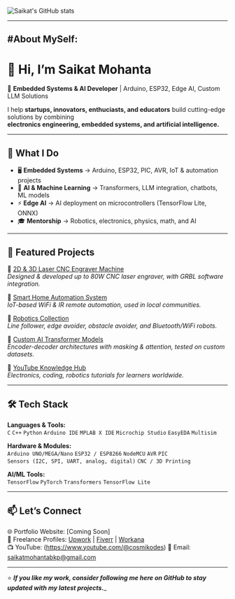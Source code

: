 ![Saikat's GitHub stats](https://github-readme-stats.vercel.app/api?username=SaikatMohanta&show_icons=true&theme=tokyonight)

-------------------------------------------------------------------------------------------------
#About MySelf:
-------------------------------------------------------------------------------------------------

# 👋 Hi, I’m Saikat Mohanta  

🚀 **Embedded Systems & AI Developer** | Arduino, ESP32, Edge AI, Custom LLM Solutions  

I help **startups, innovators, enthuciasts, and educators** build cutting-edge solutions by combining  
**electronics engineering, embedded systems, and artificial intelligence.**  

-------------------------------------------------------------------------------------------------

## 🔧 What I Do  
- 🖥️ **Embedded Systems** → Arduino, ESP32, PIC, AVR, IoT & automation projects  
- 🤖 **AI & Machine Learning** → Transformers, LLM integration, chatbots, ML models  
- ⚡ **Edge AI** → AI deployment on microcontrollers (TensorFlow Lite, ONNX)  
- 🎓 **Mentorship** → Robotics, electronics, physics, math, and AI  

--------------------------------------------------------------------------------------------------

## 📂 Featured Projects  

🔹 [2D & 3D Laser CNC Engraver Machine](#)  
*Designed & developed up to 80W CNC laser engraver, with GRBL software integration.*  

🔹 [Smart Home Automation System](#)  
*IoT-based WiFi & IR remote automation, used in local communities.*  

🔹 [Robotics Collection](#)  
*Line follower, edge avoider, obstacle avoider, and Bluetooth/WiFi robots.*  

🔹 [Custom AI Transformer Models](#)  
*Encoder-decoder architectures with masking & attention, tested on custom datasets.*  

🔹 [YouTube Knowledge Hub](https://www.youtube.com/channel/UCCzLPoawIEmqAn40Wdt9uCQ)  
*Electronics, coding, robotics tutorials for learners worldwide.*  

-------------------------------------------------------------------------------------------------

## 🛠️ Tech Stack  

**Languages & Tools:**  
`C` `C++` `Python` `Arduino IDE` `MPLAB X IDE` `Microchip Studio` `EasyEDA` `Multisim`  

**Hardware & Modules:**  
`Arduino UNO/MEGA/Nano` `ESP32 / ESP8266` `NodeMCU` `AVR` `PIC`  
`Sensors (I2C, SPI, UART, analog, digital)` `CNC / 3D Printing`  

**AI/ML Tools:**  
`TensorFlow` `PyTorch` `Transformers` `TensorFlow Lite`  

--------------------------------------------------------------------------------------------------

## 📫 Let’s Connect  
🌐 Portfolio Website: [Coming Soon]  
💼 Freelance Profiles: [Upwork](#) | [Fiverr](#) | [Workana](#)  
📺 YouTube: (https://www.youtube.com/@cosmikodes) 
📧 Email: saikatmohantabkp@gmail.com  

---------------------------------------------------------------------------------------------------

⭐️ _____If you like my work, consider following me here on GitHub to stay updated with my latest projects.______  
